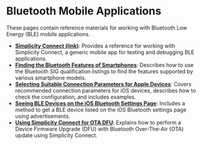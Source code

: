 # Bluetooth Mobile Applications

These pages contain reference materials for working with Bluetooth Low Energy (BLE) mobile applications.

- **[Simplicity Connect (link)](https://docs.silabs.com/mobile-apps/latest/mobile-apps-start/)**: Provides a reference for working with Simplicity Connect, a generic mobile app for testing and debugging BLE applications.
- **[Finding the Bluetooth Features of Smartphones](/bluetooth/{build-docspace-version}/mobile-apps-finding-smartphone-features)**: Describes how to use the Bluetooth SIG qualification listings to find the features supported by various smartphone models.
- **[Selecting Suitable Connection Parameters for Apple Devices](/bluetooth/{build-docspace-version}/mobile-apps-suitable-connection-parameters)**: Covers recommended connection parameters for iOS devices, describes how to check the configuration, and includes examples.
- **[Seeing BLE Devices on the iOS Bluetooth Settings Page](/bluetooth/{build-docspace-version}/mobile-apps-ble-devices-on-ios-settings)**: Includes a method to get a BLE device listed on the iOS Bluetooth settings page using advertisements.
- **[Using Simplicity Connect for OTA DFU](/bluetooth/{build-docspace-version}/mobile-apps-using-connect-for-ota-dfu)**: Explains how to perform a Device Firmware Upgrade (DFU) with Bluetooth Over-The-Air (OTA) update using Simplicity Connect.
